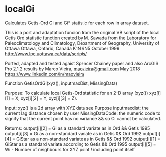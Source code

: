# localGi
Calculates Getis-Ord Gi and Gi* statistic for each row in array dataset. 

This is a port and adaptation funcion from the original VB script of the local Getis Ord statistic function created by M. Sawada from the Laboratory for Paleoclimatology and Climatology, Department of Geography, University of Ottawa
Ottawa, Ontario, Canada K1N 6N5
October 1999
http://www.lpc.uottawa.ca/data/scripts/

Ported, adapted and tested agaist Spencer Chainey paper and also ArcGIS Pro 2.1.2 results by Marco Vieira, maovieira@gmail.com
May 2018
https://www.linkedin.com/in/maovieira

Function GetisOrdGi(xyz(), inputmaxDist, MissingData)

Purpose: To calculate local Getis-Ord statistic for an 2-D array (xyz()) xyz[i][1] = X, xyz[i][2] = Y, xyz[i][3] = Z).

Input:  xyz() is a 2d array with XYZ data see Purpose
        inputmaxdist: the current lag distance chosen by user
        MissingDataCode: the numeric code to signify that the current point has no variance && so Ci cannot be calculated.

Returns:
        output[i][2] = Gi as a standard variate as in Ord && Getis 1995
        output[i][3] = Gi as a non-standard variate as in Getis && Ord 1992
        output[i][4] = GiStar as a non-standard variate as in Getis && Ord 1992
        output[i][1] = GiStar as a standard variate according to Getis && Ord 1995
        output[i][5] = Wi - Number of neighbours for XYZ point ! including point itself
